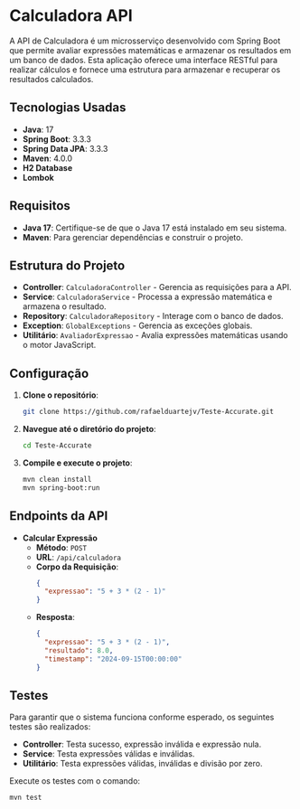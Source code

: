 # Calculadora API

A API de Calculadora é um microsserviço desenvolvido com Spring Boot que permite avaliar expressões matemáticas e armazenar os resultados em um banco de dados. Esta aplicação oferece uma interface RESTful para realizar cálculos e fornece uma estrutura para armazenar e recuperar os resultados calculados.

## Tecnologias Usadas

- **Java**: 17
- **Spring Boot**: 3.3.3
- **Spring Data JPA**: 3.3.3
- **Maven**: 4.0.0
- **H2 Database**
- **Lombok**

## Requisitos

- **Java 17**: Certifique-se de que o Java 17 está instalado em seu sistema.
- **Maven**: Para gerenciar dependências e construir o projeto.

## Estrutura do Projeto

- **Controller**: `CalculadoraController` - Gerencia as requisições para a API.
- **Service**: `CalculadoraService` - Processa a expressão matemática e armazena o resultado.
- **Repository**: `CalculadoraRepository` - Interage com o banco de dados.
- **Exception**: `GlobalExceptions` - Gerencia as exceções globais.
- **Utilitário**: `AvaliadorExpressao` - Avalia expressões matemáticas usando o motor JavaScript.

## Configuração

1. **Clone o repositório**:
    ```bash
    git clone https://github.com/rafaelduartejv/Teste-Accurate.git
    ```

2. **Navegue até o diretório do projeto**:
    ```bash
    cd Teste-Accurate
    ```

3. **Compile e execute o projeto**:
    ```bash
    mvn clean install
    mvn spring-boot:run
    ```

## Endpoints da API

- **Calcular Expressão**
    - **Método**: `POST`
    - **URL**: `/api/calculadora`
    - **Corpo da Requisição**:
      ```json
      {
        "expressao": "5 + 3 * (2 - 1)"
      }
      ```
    - **Resposta**:
      ```json
      {
        "expressao": "5 + 3 * (2 - 1)",
        "resultado": 8.0,
        "timestamp": "2024-09-15T00:00:00"
      }
      ```

## Testes

Para garantir que o sistema funciona conforme esperado, os seguintes testes são realizados:

- **Controller**: Testa sucesso, expressão inválida e expressão nula.
- **Service**: Testa expressões válidas e inválidas.
- **Utilitário**: Testa expressões válidas, inválidas e divisão por zero.

Execute os testes com o comando:

```bash
mvn test

